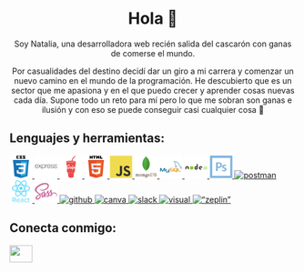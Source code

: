 <h1 align="center">Hola 👋</h1>
<p align="center"> Soy Natalia, una desarrolladora web recién salida del cascarón con ganas de comerse el mundo.</p>
<p align="center"> Por casualidades del destino decidí dar un giro a mi carrera y comenzar un nuevo camino en el mundo de la programación. He descubierto que es un sector que me apasiona y en el que puedo crecer y aprender cosas nuevas cada día. Supone todo un reto para mí pero lo que me sobran son ganas e ilusión y con eso se puede conseguir casi cualquier cosa 💪</p>

  
<h2 align="left">Lenguajes y herramientas:</h2>
<p align="left"> <a href="https://www.w3schools.com/css/" target="_blank" rel="noreferrer"> <img src="https://raw.githubusercontent.com/devicons/devicon/master/icons/css3/css3-original-wordmark.svg" alt="css3" width="40" height="40"/> </a> <a href="https://expressjs.com" target="_blank" rel="noreferrer"> <img src="https://raw.githubusercontent.com/devicons/devicon/master/icons/express/express-original-wordmark.svg" alt="express" width="40" height="40"/> </a> <a href="https://gulpjs.com" target="_blank" rel="noreferrer"> <img src="https://raw.githubusercontent.com/devicons/devicon/master/icons/gulp/gulp-plain.svg" alt="gulp" width="40" height="40"/> </a> <a href="https://www.w3.org/html/" target="_blank" rel="noreferrer"> <img src="https://raw.githubusercontent.com/devicons/devicon/master/icons/html5/html5-original-wordmark.svg" alt="html5" width="40" height="40"/> </a> <a href="https://developer.mozilla.org/en-US/docs/Web/JavaScript" target="_blank" rel="noreferrer"> <img src="https://raw.githubusercontent.com/devicons/devicon/master/icons/javascript/javascript-original.svg" alt="javascript" width="40" height="40"/> </a> <a href="https://www.mongodb.com/" target="_blank" rel="noreferrer"> <img src="https://raw.githubusercontent.com/devicons/devicon/master/icons/mongodb/mongodb-original-wordmark.svg" alt="mongodb" width="40" height="40"/> </a> <a href="https://www.mysql.com/" target="_blank" rel="noreferrer"> <img src="https://raw.githubusercontent.com/devicons/devicon/master/icons/mysql/mysql-original-wordmark.svg" alt="mysql" width="40" height="40"/> </a> <a href="https://nodejs.org" target="_blank" rel="noreferrer"> <img src="https://raw.githubusercontent.com/devicons/devicon/master/icons/nodejs/nodejs-original-wordmark.svg" alt="nodejs" width="40" height="40"/> </a><a href="https://www.photoshop.com/en" target="_blank" rel="noreferrer"> <img src="https://raw.githubusercontent.com/devicons/devicon/master/icons/photoshop/photoshop-line.svg" alt="photoshop" width="40" height="40"/> </a> <a href="https://postman.com" target="_blank" rel="noreferrer"> <img src="https://www.vectorlogo.zone/logos/getpostman/getpostman-icon.svg" alt="postman" width="40" height="40"/> </a> <a href="https://reactjs.org/" target="_blank" rel="noreferrer"> <img src="https://raw.githubusercontent.com/devicons/devicon/master/icons/react/react-original-wordmark.svg" alt="react" width="40" height="40"/> </a> <a href="https://sass-lang.com" target="_blank" rel="noreferrer"> <img src="https://raw.githubusercontent.com/devicons/devicon/master/icons/sass/sass-original.svg" alt="sass" width="40" height="40"/>  <img src="https://cdn.jsdelivr.net/gh/devicons/devicon/icons/github/github-original-wordmark.svg" alt="github" width="40" height="40" />
            <img src="https://cdn.jsdelivr.net/gh/devicons/devicon/icons/canva/canva-original.svg" alt="canva" width="40" height="40"/>
            <img src="https://cdn.jsdelivr.net/gh/devicons/devicon/icons/slack/slack-original.svg" alt="slack" width="40" height="40"/>
            <img src="https://cdn.jsdelivr.net/gh/devicons/devicon/icons/vscode/vscode-original.svg" alt="visual" width="40" height="40" />
  <img src="https://www.lennu.net/wp-content/uploads/2015/11/zeplin_logo-523x510.png" alt=“zeplin” width="40" height="40"/>
  </a> </p>
  
  <h2 align="left">Conecta conmigo:</h2>
<p align="left">
<a href="https://www.linkedin.com/in/nataliapuerta/" target="blank"><img align="center" src="https://raw.githubusercontent.com/rahuldkjain/github-profile-readme-generator/master/src/images/icons/Social/linked-in-alt.svg" alt="" height="30" width="40" /></a>
</p>
